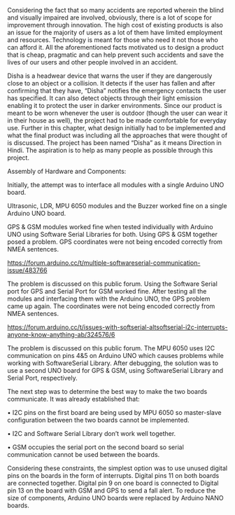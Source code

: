 Considering the fact that so many accidents are reported wherein the blind and visually impaired are involved, obviously, there is a lot of scope for improvement through innovation. The high cost of existing products is also an issue for the majority of users as a lot of them have limited employment and resources. Technology is meant for those who need it not those who can afford it. All the aforementioned facts motivated us to design a product that is cheap, pragmatic and can help prevent such accidents and save the lives of our users and other people involved in an accident.

Disha is a headwear device that warns the user if they are dangerously close to an object or a collision. It detects if the user has fallen and after confirming that they have, “Disha” notifies the emergency contacts the user has specified. It can also detect objects through their light emission enabling it to protect the user in darker environments. Since our product is meant to be worn whenever the user is outdoor (though the user can wear it in their house as well), the project had to be made comfortable for everyday use. Further in this chapter, what design initially had to be implemented and what the final product was including all the approaches that were thought of is discussed. The project has been named “Disha” as it means Direction in Hindi. The aspiration is to help as many people as possible through this project.

Assembly of Hardware and Components:

Initially, the attempt was to interface all modules with a single Arduino UNO board.

Ultrasonic, LDR, MPU 6050 modules and the Buzzer worked fine on a single Arduino UNO board. 

GPS & GSM modules worked fine when tested individually with Arduino UNO using Software Serial Libraries for both.
Using GPS & GSM together posed a problem. GPS coordinates were not being encoded correctly from NMEA sentences.

https://forum.arduino.cc/t/multiple-softwareserial-communication-issue/483766

The problem is discussed on this public forum. Using the Software Serial port for GPS and Serial Port for GSM worked fine.
After testing all the modules and interfacing them with the Arduino UNO, the GPS problem came up again. The coordinates were not being encoded correctly from NMEA sentences.

https://forum.arduino.cc/t/issues-with-softserial-altsoftserial-i2c-interrupts-anyone-know-anything-ab/324576/6

The problem is discussed on this public forum. The MPU 6050 uses I2C communication on pins 4&5 on Arduino UNO which causes problems while working with SoftwareSerial Library. After debugging, the solution was to use a second UNO board for GPS & GSM, using SoftwareSerial Library and Serial Port, respectively.

The next step was to determine the best way to make the two boards communicate. It was already established that:

•	I2C pins on the first board are being used by MPU 6050 so master-slave configuration between the two boards cannot be implemented.

•	I2C and Software Serial Library don’t work well together.

•	GSM occupies the serial port on the second board so serial communication cannot be used between the boards.

Considering these constraints, the simplest option was to use unused digital pins on the boards in the form of interrupts. Digital pins 11 on both boards are connected together. Digital pin 9 on one board is connected to Digital pin 13 on the board with GSM and GPS to send a fall alert.
 To reduce the size of components, Arduino UNO boards were replaced by Arduino NANO boards.

